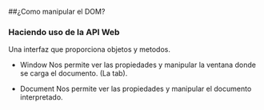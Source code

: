 ##¿Como manipular el DOM?

### Haciendo uso de la API Web

Una interfaz que proporciona objetos y metodos.

- Window
  Nos permite ver las propiedades y manipular la ventana
  donde se carga el documento. (La tab).

- Document
  Nos permite ver las propiedades y manipular el documento
  interpretado.
